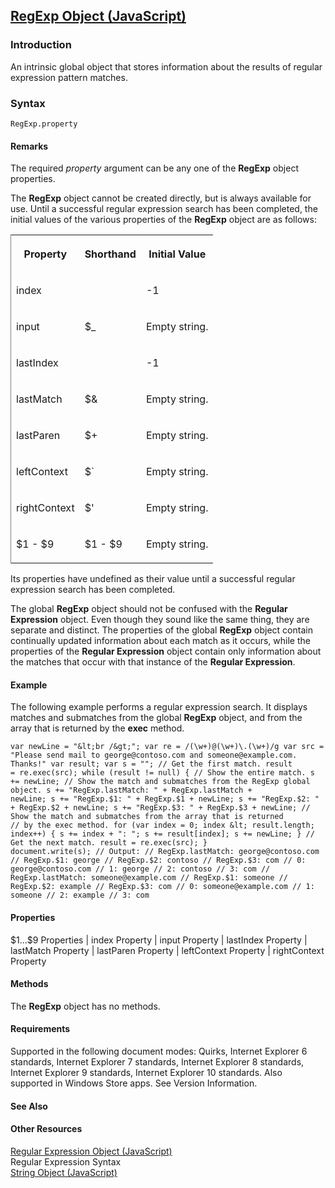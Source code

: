 ## [RegExp Object (JavaScript)](RegExp-Object.html)

### Introduction 

 An intrinsic global object that stores information about the results of regular expression pattern matches.

### Syntax 

```
RegExp.property
```

#### Remarks 

<div id="languageReferenceRemarksSection" class="section" name="collapseableSection" style="">
  <p xmlns:util="util">
    The required <i>property</i> argument can be any one of the <b>RegExp</b> object properties.
  </p>
  <p xmlns:util="util">
    The <b>RegExp</b> object cannot be created directly, but is always available for use. Until a successful regular expression search has been completed, the initial values of the various properties
    of the <b>RegExp</b> object are as follows:
  </p>
  <div class="caption"></div>
  <div class="tableSection">
    <table width="50%" cellspacing="2" cellpadding="5" frame="lhs">
      <tr>
        <th>
          <p xmlns:util="util">
            Property
          </p>
        </th>
        <th>
          <p xmlns:util="util">
            Shorthand
          </p>
        </th>
        <th>
          <p xmlns:util="util">
            Initial Value
          </p>
        </th>
      </tr>
      <tr>
        <td>
          <p xmlns:util="util">
            index
          </p>
        </td>
        <td>
          <p xmlns:util="util">
            &nbsp;
          </p>
        </td>
        <td>
          <p xmlns:util="util">
            -1
          </p>
        </td>
      </tr>
      <tr>
        <td>
          <p xmlns:util="util">
            input
          </p>
        </td>
        <td>
          <p xmlns:util="util">
            $_
          </p>
        </td>
        <td>
          <p xmlns:util="util">
            Empty string.
          </p>
        </td>
      </tr>
      <tr>
        <td>
          <p xmlns:util="util">
            lastIndex
          </p>
        </td>
        <td>
          <p xmlns:util="util">
            &nbsp;
          </p>
        </td>
        <td>
          <p xmlns:util="util">
            -1
          </p>
        </td>
      </tr>
      <tr>
        <td>
          <p xmlns:util="util">
            lastMatch
          </p>
        </td>
        <td>
          <p xmlns:util="util">
            $&amp;
          </p>
        </td>
        <td>
          <p xmlns:util="util">
            Empty string.
          </p>
        </td>
      </tr>
      <tr>
        <td>
          <p xmlns:util="util">
            lastParen
          </p>
        </td>
        <td>
          <p xmlns:util="util">
            $+
          </p>
        </td>
        <td>
          <p xmlns:util="util">
            Empty string.
          </p>
        </td>
      </tr>
      <tr>
        <td>
          <p xmlns:util="util">
            leftContext
          </p>
        </td>
        <td>
          <p xmlns:util="util">
            $`
          </p>
        </td>
        <td>
          <p xmlns:util="util">
            Empty string.
          </p>
        </td>
      </tr>
      <tr>
        <td>
          <p xmlns:util="util">
            rightContext
          </p>
        </td>
        <td>
          <p xmlns:util="util">
            $'
          </p>
        </td>
        <td>
          <p xmlns:util="util">
            Empty string.
          </p>
        </td>
      </tr>
      <tr>
        <td>
          <p xmlns:util="util">
            $1 - $9
          </p>
        </td>
        <td>
          <p xmlns:util="util">
            $1 - $9
          </p>
        </td>
        <td>
          <p xmlns:util="util">
            Empty string.
          </p>
        </td>
      </tr>
    </table>
  </div>
  <p xmlns:util="util">
    Its properties have undefined as their value until a successful regular expression search has been completed.
  </p>
  <p xmlns:util="util">
    The global <b>RegExp</b> object should not be confused with the <b>Regular Expression</b> object. Even though they sound like the same thing, they are separate and distinct. The properties of the
    global <b>RegExp</b> object contain continually updated information about each match as it occurs, while the properties of the <b>Regular Expression</b> object contain only information about the
    matches that occur with that instance of the <b>Regular Expression</b>.
  </p>
</div>

#### Example 

<p xmlns:util="util">
  The following example performs a regular expression search. It displays matches and submatches from the global <b>RegExp</b> object, and from the array that is returned by the <b>exec</b> method.
</p>

```
var newLine = "&lt;br /&gt;"; var re = /(\w+)@(\w+)\.(\w+)/g var src = "Please send mail to george@contoso.com and someone@example.com. Thanks!" var result; var s = ""; // Get the first match. result
= re.exec(src); while (result != null) { // Show the entire match. s += newLine; // Show the match and submatches from the RegExp global object. s += "RegExp.lastMatch: " + RegExp.lastMatch +
newLine; s += "RegExp.$1: " + RegExp.$1 + newLine; s += "RegExp.$2: " + RegExp.$2 + newLine; s += "RegExp.$3: " + RegExp.$3 + newLine; // Show the match and submatches from the array that is returned
// by the exec method. for (var index = 0; index &lt; result.length; index++) { s += index + ": "; s += result[index]; s += newLine; } // Get the next match. result = re.exec(src); }
document.write(s); // Output: // RegExp.lastMatch: george@contoso.com // RegExp.$1: george // RegExp.$2: contoso // RegExp.$3: com // 0: george@contoso.com // 1: george // 2: contoso // 3: com //
RegExp.lastMatch: someone@example.com // RegExp.$1: someone // RegExp.$2: example // RegExp.$3: com // 0: someone@example.com // 1: someone // 2: example // 3: com
```

#### Properties 

<div id="sectionSection0" class="section" name="collapseableSection" style="" expanded="true">
  <p xmlns:util="util">
    $1...$9 Properties | index Property | input Property | lastIndex Property | lastMatch Property | lastParen Property | leftContext Property | rightContext Property
  </p>
</div>

#### Methods 

<div id="sectionSection1" class="section" name="collapseableSection" style="" expanded="true">
  <p xmlns:util="util">
    The <b>RegExp</b> object has no methods.
  </p>
</div>

#### Requirements 

<div id="requirementsTitleSection" class="section" name="collapseableSection" style="">
  <p xmlns:util="util"></p>
  <p>
    Supported in the following document modes: Quirks, Internet Explorer 6 standards, Internet Explorer 7 standards, Internet Explorer 8 standards, Internet Explorer 9 standards, Internet Explorer 10
    standards. Also supported in Windows Store apps. See Version Information.
  </p>
</div>

#### See Also 

<div id="seeAlsoSection" class="section" name="collapseableSection" style="">
  <h4 class="subHeading">
    Other Resources
  </h4>
  <div class="seeAlsoStyle">
    <span sdata="link" xmlns:util="util"><a href="346aa83e-a045-47ea-acae-b42c7b121534.htm">Regular Expression Object (JavaScript)</a></span>
  </div>
  <div class="seeAlsoStyle">
    <span sdata="link" xmlns:util="util">Regular Expression Syntax</span>
  </div>
  <div class="seeAlsoStyle">
    <span sdata="link" xmlns:util="util"><a href="8063ecd5-5778-4e87-b985-b21420171914.htm">String Object (JavaScript)</a></span>
  </div>
</div>


